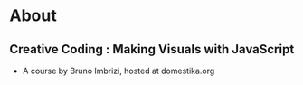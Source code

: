 

# About


## Creative Coding : Making Visuals with JavaScript

-   A course by Bruno Imbrizi, hosted at domestika.org


